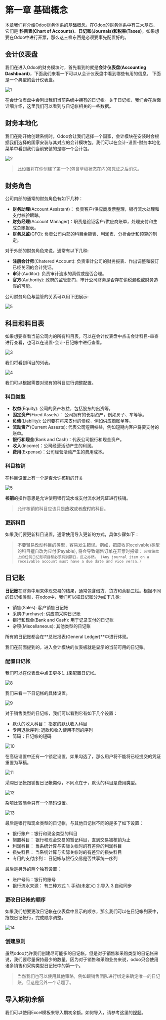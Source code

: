 # 第一章 基础概念

本章我们将介绍Odoo财务体系的基础概念。在Odoo的财务体系中有三大基石，它们是
**科目表(Chart of Accounts)**、**日记账(Journals)**和**税率(Taxes)**。如果想要在Odoo中进行开票，那么这三样东西是必须要事先配置好的。

## 会计仪表盘

我们在进入Odoo的财务模块时，首先看到的就是**会计仪表盘(Accounting Dashboard)**，下面我们来看一下可以从会计仪表盘中看到哪些有用的信息。
下面是一个典型的会计仪表盘。

![1](./images/AC1.png)

在会计仪表盘中会列出我们当前系统中拥有的日记帐。关于日记帐，我们会在后面详细介绍，这里我们可以看到与日记帐相关的一些数据。

## 财务本地化

我们在刚开始创建系统时，Odoo会让我们选择一个国家，会计模块在安装时会根据我们选择的国家安装与其对应的会计模块包。我们可以在会计-设置-财务本地化菜单中看到我们当前安装的是哪一个会计包。

![2](./images/AC2.png)

> 此设置将在你创建了第一个(包含草稿状态在内的)凭证之后消失。


## 财务角色

公司内部的通常的财务角色有如下几种：

* **财务助理**(Account Assistant)： 负责客户/供应商发票整理，银行流水处理和支付校验跟踪。
* **财务经理**(Account Manager)：职责是验证客户/供应商账单，处理支付和生成总账报表。
* **财务总监**(CFO): 负责公司内部的科目余额表、利润表、分析会计和预算的制定。

对于外部的财务角色来说，通常有以下几种:

* **注册会计师**(Chatered Account): 负责审计公司的财务报表、作出调整和装订已经关闭的会计凭证。
* **审计**(Auditor): 负责审计流水的真假或是否合理。
* **官方**(Authority): 政府的监管部门，审计公司财务是否存在偷税漏税或财务造假的可能。

公司财务角色与监管的关系可以用下图展示:

![5](./images/AC5.png)

## 科目和科目表

如果想要查看当前公司内的所有科目表，可以在会计仪表盘中点击会计科目-审查进行查看，也可以在设置-会计-日记帐中进行查看。

![3](./images/AC3.png)

我们将看到科目的列表。

![4](./images/AC4.png)

我们可以根据需要对现有的科目进行调整配置。

### 科目类型

* **权益**(Equity): 公司的资产权益，包括股东的出资等。
* **固定资产**(Fixed Assets)： 公司拥有的长期资产，例如房子、车等等。
* **负债**(Liability): 公司要在将来支付的债权，例如供应商账单等。
* **流动资产**(Current Assests): 代表公司短期权益，例如短期内客户将要支付的账单。
* **银行和现金**(Bank and Cash)：代表公司银行和现金资产。
* **收入**(Income)：公司经营活动产生的利润。
* **费用**(Expense)：公司经营活动产生的费用成本。

### 科目核销

在科目设置上有一个是否允许核销的开关

![5](./images/AC6.png)

**核销**的操作意思是允许使用银行流水或支付流水对凭证进行核销。

> 允许核销的科目应该只是**应收**或者**应付**的科目。

### 更新科目

如果我们要更新科目设置，通常使用导入更新的方式，具体步骤如下：

> 不要轻易改动科目的类型，容易发生错误。例如，把应收(Receivable)类型的科目擅自改为应付(Payable), 将会导致销售订单在开票时报错：
    ```
    应收账款上的任何日记账项目都必须有到期日，反之亦然。
    (Any journal item on a receivable account must have a due date and vice versa.)
    ```

## 日记账

**日记账**在财务中用来体现交易的结果，通常包含借方、贷方和余额三栏。根据不同的日记帐类型，在odoo中，我们可以把日记账分为如下几类:

* 销售(Sales): 客户销售日记帐
* 采购(Purchase): 供应商采购日记账
* 银行和现金(Bank and Cash): 用于记录支付的日记账
* 杂项(Miscellaneous): 其他类型的日记账

所有的日记账都会在**总账报表(General Ledger)**中进行体现。

我们在前面提到的，进入会计模块的仪表板就是显示的当前可用的日记账。

### 配置日记帐

我们可以在仪表盘中点击更多(...)来配置日记帐。

![8](./images/AC8.png)

我们来看一下日记帐的具体设置。

![9](./images/AC9.png)

对于销售类型的日记帐，我们可以看到它有如下几个设置：

* 默认的收入科目： 指定的默认收入科目
* 专用退款序列: 退款和收入使用不同的序列
* 简码：日记帐的短码

![10](./images/AC10.png)

在高级设置中还有一个锁定设置，如果勾选了，那么用户将不能将已经提交的凭证重置为草稿。

![11](./images/AC11.png)

采购日记帐跟销售日记帐类似，不同点在于，默认的科目是费用类型。

![12](./images/AC12.png)

杂项比较简单只有一个简码设置。

![13](./images/AC13.png)

最后是银行和现金类型的日记帐，与其他日记帐不同的是多了如下设置：

* 银行账户：银行和现金类型的科目
* 搁置科目： 银行和现金交易的暂记科目，直到交易被核销为止
* 利润科目： 当系统计算与实际关帐时的有差异的利润科目
* 损失科目： 当系统计算与实际关帐时的有差异的损失科目
* 专用的支付序列： 日记帐与银行交易是否共享统一序列

最后是另外的两个独有设置：

* 账户号码：银行的账号
* 银行流水来源： 有三种方式 1. 手动(未定义) 2.导入 3.自动同步

### 更改日记帐的顺序

如果我们想要更改日记帐在仪表盘中显示的顺序，那么我们可以在日记帐列表中，拖拽日记帐行，完成顺序调整。

![14](./images/AC14.png)

### 创建原则

虽然odoo允许我们创建尽可能多的日记帐，但是对于销售和采购类型的日记帐来说，我们要尽量保持最少的数量，因为对于销售和采购业务来说，odoo只会使用诸多销售和采购类型日记帐中的第一个。

> 当然我们也可以使用其他策略，例如跟销售团队进行绑定来确定唯一的日记账，但这是另外一个话题了。

## 导入期初余额

我们可以使用Excel模板来导入期初余额。如何导入，请参考这里的[视频](https://www.bilibili.com/video/BV1Sw411u7be/?spm_id_from=333.1007.0.0)。
